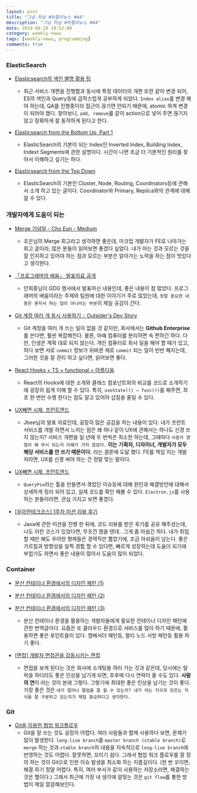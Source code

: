 ```yaml
---
layout: post
title: "그냥 저냥 #위클리뉴스 #44"
description: "그냥 저냥 #위클리뉴스 #44"
date: 2019-06-29 18:52:00
category: weekly-news
tags: [weekly-news, programming]
comments: true
---
```



### ElasticSearch

- [Elasticsearch의 색인 별명 활용 팁](https://www.ridicorp.com/blog/2018/11/20/index-aliases/)
  - 최근 서비스 개편을 진행함과 동시에 특정 데이터의 개편 또한 같이 변경 되어, ES의 색인과 Query등에 급작스럽게 공부하게 되었다. `Index alias`를 변경 해야 하는데, QA를 진행중이라 접근이 끊기면 안되기 때문에, atomic 하게 변경이 되어야 했다. 찾아보니, `add, remove`를 같이 action으로 넣어 주면 끊기지 않고 정확하게 잘 동작하게 된다고 한다.

- [Elasticsearch from the Bottom Up, Part 1](https://www.elastic.co/kr/blog/found-elasticsearch-from-the-bottom-up)
  - ElasticSearch의 기본이 되는 Index인 Inverted Index, Building Index, Indext Segments에 관한 설명이다. 시간이 나면 조금 더 기본적인 원리를 찾아서 이해하고 싶기는 하다.

- [Elasticsearch from the Top Down](https://www.elastic.co/kr/blog/found-elasticsearch-top-down)
  - ElasticSearch의 기본인 Cluster, Node, Routing, Coordinators등에 관해서 소개 하고 있는 글이다. Coordinator와 Primary, Replica와의 관계에 대해 알 수 있다.

### 개발자에게 도움이 되는

- [Merge 기념일 - Cho Eun - Medium](https://medium.com/@euncho/merge-%EA%B8%B0%EB%85%90%EC%9D%BC-cbf1e6ed663c)
  - 조은님의 Merge 회고라고 생각하면 좋은데, 마크업 개발자가 FE로 나아가는 회고 글이라, 많은 분들이 읽어보면 좋겠다 싶었다. 내가 아는 것과 모르는 것을 잘 인지하고 있어야 하는 점과 모르는 부분은 알아가는 노력을 하는 점이 멋있다고 생각한다.

- [「프로그래머의 배움」 발표자료 공개](https://ahnheejong.name/articles/programmers-learning/)
  - 안희종님이 GDG 행사에서 발표하신 내용인데, 좋은 내용이 참 많았다. 프로그래머의 배움이라는 주제와 팀원에 대한 이야기가 주로 많았는데, `정말 중요한 내용은 혼자서 하는 일이 아니라는 부분`이 제일 공감이 간다.

- [Git 계정 여러 개 동시 사용하기 :: Outsider's Dev Story](https://blog.outsider.ne.kr/1448)
  - Git 계정을 여러 개 쓰는 일이 없을 것 같지만, 회사에서는 **Github Enterprise**를 쓴다면, 훨씬 복잡해진다. 물론, 아예 컴퓨터를 분리하면 속 편하긴 하다. 다만, 인생은 계획 대로 되지 않는다. 개인 컴퓨터로 회사 일을 해야 할  때가 있고, 하다 보면 서로 `commit` 정보가 뒤바뀐 채로 `commit` 되는 일이 빈번 해지는데, 그러한 것을 잘 관리 하고 싶다면, 읽어보면 좋다.

- [React Hooks + TS + functional = 아름다움](https://speakerdeck.com/ryunzae/react-hooks-plus-ts-plus-functional-equals-areumdaum)
  - React의 Hooks에 대한 소개와 클래스 컴포넌트와의 비교를 코드로 소개하기에 굉장히 쉽게 이해 할 수 있다. 특히, `useState(() ⇒ func())`를 해주면, 최초 한 번만 수행 한다는 점도 알고 있어야 삽질을 줄일 수 있다.

- [UX빼면 시체, 프런트엔드](https://speakerdeck.com/jaeyeophan/uxbbaemyeon-sice-peureonteuendeu)
  - Jbee님의 발표 자료인데, 굉장히 많은 공감을 하는 내용이 있다. 내가 프런트 서비스를 개발 하면서 느끼는 점은 왜 하나 같이 UX에 관해서는 하나도 신경 쓰지 않는지? 서비스 개편을 일 년에 두 번씩은 최소한 하는데, 그때마다 `사용자 경험이 왜 무시 되는지 이해가 가지 않았다.` **이는 기획자, 디자이너, 개발자가 모두 해당 서비스를 안 쓰기 때문이다.** 라는 결론에 도달 했다. FE를 책임 지는 개발자라면, UX를 신경 써야 하는 건 정말 맞는 말이다.

- [UX빼면 시체, 프런트엔드](https://speakerdeck.com/jaeyeophan/uxbbaemyeon-sice-peureonteuendeu)
  - `QueryPie`라는 툴을 만들면서 겪었던 이슈등에 대해 원인과 해결방안에 대해서 상세하게 정리 되어 있고, 실제 코드를 확인 해볼 수 있다. `Electron.js`를 사용하는 분들이라면, 관심 가지고 보면 좋겠다.

- [[우아한테크코스] 1주차 미션 리뷰 후기](https://www.notion.so/cd9436bd2b6b4d8cb1509037e08a8820)
  - Java에 관한 미션을 진행 한 뒤에, 코드 리뷰를 받은 후기를 공유 해주셨는데, 나도 이런 코스가 있었다면, 무조건 했을 텐데.. 그게 좀 아쉽긴 하다. 내가 취업할 때만 해도 우아한 형제들은 경력직만 뽑았기에, 조금 아쉬움이 남는다. 좋은 가르침과 방향성을 일찍 경험 할 수 있다면, 빠르게 성장하는데 도움이 되기에 부럽기도 하면서 좋은 내용이 많아서 도움이 많이 되었다.

### Container

- [분산 컨테이너 환경에서의 디자인 패턴 (1)](http://swalloow.github.io/container-patterns)
- [분산 컨테이너 환경에서의 디자인 패턴 (2)](http://swalloow.github.io/container-patterns2)
- [분산 컨테이너 환경에서의 디자인 패턴 (3)](http://swalloow.github.io/container-patterns3)
  - 분산 컨테이너 환경을 활용하는 개발자들에게 필요한 컨테이너 디자인 패턴에 관한 번역글이다. 요즘은 또 클라우드 환경으로 서비스를 많이 하기 때문에, 활용하면 좋은 포인트들이 있다. 앰배서더 패턴등, 멀티 노드 서빙 패턴등 활용 하기 좋다.

- [[면접] 개발자 면접관을 감동시키는 면접](http://blog.hwang.gg/20190627/)
  - 면접을 보게 된다는 것은 회사에 소개팅을 하러 가는 것과 같은데, 당시에는 탈락을 하더라도 좋은 인상을 남기게 되면, 추후에 다시 연락이 올 수도 있다. **사람의 연**이 라는 것이 본래 그렇다. 그렇기에 최대한 좋은 인상을 남기는 것이 좋다. 가장 좋은 것은 `내가 얼마나 협업을 잘 할 수 있는지? 내가 아는 지식과 모르는 지식을 잘 구분하고 있는지가 제일 중요하다고 생각한다.`

### Git

- [Git을 이용한 협업 워크플로우](https://lhy.kr/git-workflow)
  - Git을 잘 쓰는 것도 굉장히 어렵다. 여러 사람들과 함께 사용하다 보면, 문제가 많이 발생한다. `long-live branch`를 `master branch (stable branch)`로 `merge` 하는 것과 `stable branch`의 내용을 지속적으로 `long-live branch`에 반영하는 것도 어렵다. 잘못하면, 꼬이기 쉽다. 그래서 협업 워크 플로우를 잘 정의 하는 것이 Git으로 인한 이슈 발생을 최소화 하는 지름길이다. (한 번 꼬이면, 해결 하기 정말 어렵다. 특히, 여러 부서가 같이 사용하는 저장소라면, 해결하는 것은 헬이다.) 그래서 최근에 가장 내 생각에 알맞는 것은 `git flow`를 통한 방법이 제일 깔끔해보인다.
